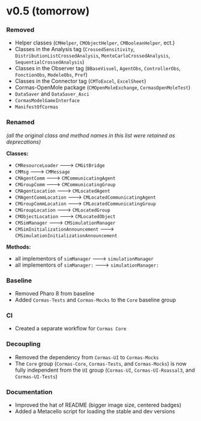 # v0.5 (tomorrow)

### Removed 
- Helper classes (`CMHelper`, `CMObjectHelper`, `CMBooleanHelper`, ect.)
- Classes in the Analysis tag (`CrossedSensitivity`, `DistributionListCrossedAnalysis`, `MonteCarloCrossedAnalysis`, `SequentialCrossedAnalysis`)
- Classes in the Observer tag (`BBaseVisuel`, `AgentObs`, `ControllerObs`, `FonctionObs`, `ModeleObs`, `Pref`)
- Classes in the Connector tag (`CMToExcel`, `ExcelSheet`)
- Cormas-OpenMole package (`CMOpenMoleExchange`, `CormasOpenMoleTest`)
- `DataSaver` and `DataSaver_Asci`
- `CormasModelGameInterface`
- `ManifestOfCormas`

### Renamed

_(all the original class and method names in this list were retained as deprecations)_

**Classes:**
- `CMResourceLoader` ---> `CMGitBridge`
- `CMMsg` ---> `CMMessage`
- `CMAgentComm` ---> `CMCommunicatingAgent`
- `CMGroupComm` ---> `CMCommunicatingGroup`
- `CMAgentLocation` ---> `CMLocatedAgent`
- `CMAgentCommLocation` ---> `CMLocatedCommunicatingAgent`
- `CMGroupCommLocation` ---> `CMLocatedCommunicatingGroup`
- `CMGroupLocation` ---> `CMLocatedGroup`
- `CMObjectLocation` ---> `CMLocatedObject`
- `CMSimManager` ---> `CMSimulationManager`
- `CMSimInitializationAnnouncement` ---> `CMSimulationInitializationAnnouncement`

**Methods:**
- all implementors of `simManager` ---> `simulationManager`
- all implementors of `simManager:` ---> `simulationManager:`

### Baseline

- Removed Pharo 8 from baseline
- Added `Cormas-Tests` and `Cormas-Mocks` to the `Core` baseline group

### CI

- Created a separate workflow for `Cormas Core`

### Decoupling

- Removed the dependency from `Cormas-UI` to `Cormas-Mocks`
- The `Core` group (`Cormas-Core`, `Cormas-Tests`, and `Cormas-Mocks`) is now fully independent from the `UI` group (`Cormas-UI`, `Cormas-UI-Roassal3`, and `Cormas-UI-Tests`)

### Documentation

- Improved the hat of README (bigger image size, centered badges)
- Added a Metacello script for loading the stable and dev versions
